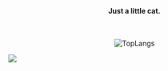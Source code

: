 <div align="center">
<b>Just a little cat.</b>


<br><br/>
![TopLangs](https://github-readme-stats.vercel.app/api/top-langs/?username=PuffMeow&layout=compact)
</div>

![](https://hit.yhype.me/github/profile?user_id=57290456)
